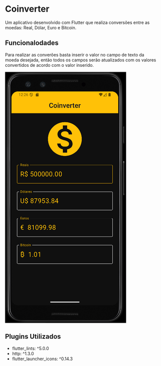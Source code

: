# Coinverter

Um aplicativo desenvolvido com Flutter que realiza conversões entre as moedas: Real, Dólar, Euro e Bitcoin.

## Funcionalodades

Para realizar as converões basta inserir o valor no campo de texto da moeda desejada, então todos os campos
serão atualizados com os valores convertidos de acordo com o valor inserido.

![Exemplo de conversão](https://github.com/Gabriel2718/Coinverter/blob/main/images/example.png)

## Plugins Utilizados

- flutter_lints: ^5.0.0
- http: ^1.3.0
- flutter_launcher_icons: ^0.14.3
